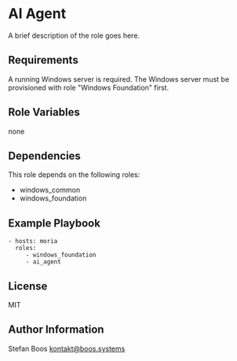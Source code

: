 AI Agent
========

A brief description of the role goes here.

Requirements
------------

A running Windows server is required.
The Windows server must be provisioned with role "Windows Foundation" first.

Role Variables
--------------

none

Dependencies
------------

This role depends on the following roles:

- windows_common
- windows_foundation

Example Playbook
----------------

    - hosts: moria
      roles:
         - windows_foundation
         - ai_agent

License
-------

MIT

Author Information
------------------

Stefan Boos <kontakt@boos.systems>
